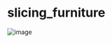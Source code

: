 # slicing_furniture
![image](https://user-images.githubusercontent.com/36717925/201553858-2bdb1b02-4857-4ba0-8c4d-e8b7fa761c23.png)
